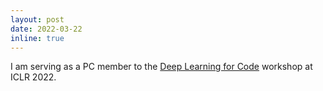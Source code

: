 ```yaml
---
layout: post
date: 2022-03-22
inline: true
---
```


I am serving as a PC member to the [Deep Learning for Code](https://dl4c.github.io/) workshop at ICLR 2022.